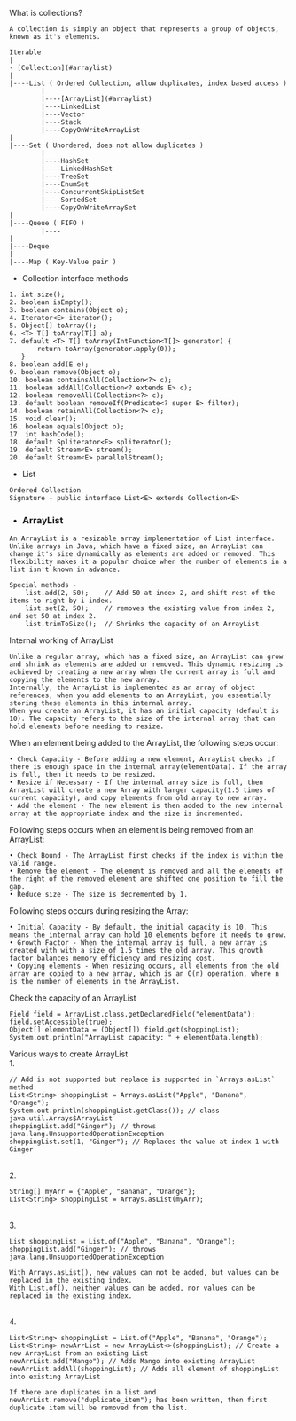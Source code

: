 What is collections?

    A collection is simply an object that represents a group of objects, known as it's elements.

```
Iterable
|
- [Collection](#arraylist)
|
|----List ( Ordered Collection, allow duplicates, index based access )
        |
        |----[ArrayList](#arraylist)
        |----LinkedList
        |----Vector
        |----Stack
        |----CopyOnWriteArrayList
|
|----Set ( Unordered, does not allow duplicates )
        |
        |----HashSet
        |----LinkedHashSet
        |----TreeSet
        |----EnumSet
        |----ConcurrentSkipListSet
        |----SortedSet
        |----CopyOnWriteArraySet
|
|----Queue ( FIFO )
        |----
|
|----Deque
|
|----Map ( Key-Value pair )
```

* Collection interface methods
```
1. int size();
2. boolean isEmpty();
3. boolean contains(Object o);
4. Iterator<E> iterator();
5. Object[] toArray();
6. <T> T[] toArray(T[] a);
7. default <T> T[] toArray(IntFunction<T[]> generator) {
       return toArray(generator.apply(0));
   }
8. boolean add(E e);
9. boolean remove(Object o);
10. boolean containsAll(Collection<?> c);
11. boolean addAll(Collection<? extends E> c);
12. boolean removeAll(Collection<?> c);
13. default boolean removeIf(Predicate<? super E> filter);
14. boolean retainAll(Collection<?> c);
15. void clear();
16. boolean equals(Object o);
17. int hashCode();
18. default Spliterator<E> spliterator();
19. default Stream<E> stream();
20. default Stream<E> parallelStream();
```

* List
```
Ordered Collection
Signature - public interface List<E> extends Collection<E>

```

* <h3 id="arraylist">ArrayList</h3>
```
An ArrayList is a resizable array implementation of List interface. Unlike arrays in Java, which have a fixed size, an ArrayList can change it's size dynamically as elements are added or removed. This flexibility makes it a popular choice when the number of elements in a list isn't known in advance.
```
```
Special methods -
    list.add(2, 50);    // Add 50 at index 2, and shift rest of the items to right by i index.
    list.set(2, 50);    // removes the existing value from index 2, and set 50 at index 2.
    list.trimToSize();  // Shrinks the capacity of an ArrayList
```

Internal working of ArrayList
```
Unlike a regular array, which has a fixed size, an ArrayList can grow and shrink as elements are added or removed. This dynamic resizing is achieved by creating a new array when the current array is full and copying the elements to the new array.
Internally, the ArrayList is implemented as an array of object references, when you add elements to an ArrayList, you essentially storing these elements in this internal array.
When you create an ArrayList, it has an initial capacity (default is 10). The capacity refers to the size of the internal array that can hold elements before needing to resize.
```

When an element being added to the ArrayList, the following steps occur:
```
• Check Capacity - Before adding a new element, ArrayList checks if there is enough space in the internal array(elementData). If the array is full, then it needs to be resized.
• Resize if Necessary - If the internal array size is full, then ArrayList will create a new Array with larger capacity(1.5 times of current capacity), and copy elements from old array to new array.
• Add the element - The new element is then added to the new internal array at the appropriate index and the size is incremented.
```

Following steps occurs when an element is being removed from an ArrayList:
```
• Check Bound - The ArrayList first checks if the index is within the valid range.
• Remove the element - The element is removed and all the elements of the right of the removed element are shifted one position to fill the gap.
• Reduce size - The size is decremented by 1.
```

Following steps occurs during resizing the Array:
```
• Initial Capacity - By default, the initial capacity is 10. This means the internal array can hold 10 elements before it needs to grow.
• Growth Factor - When the internal array is full, a new array is created with with a size of 1.5 times the old array. This growth factor balances memory efficiency and resizing cost.
• Copying elements - When resizing occurs, all elements from the old array are copied to a new array, which is an O(n) operation, where n is the number of elements in the ArrayList.
```

Check the capacity of an ArrayList
```
Field field = ArrayList.class.getDeclaredField("elementData");
field.setAccessible(true);
Object[] elementData = (Object[]) field.get(shoppingList);
System.out.println("ArrayList capacity: " + elementData.length);
```

Various ways to create ArrayList <br>
1.

    // Add is not supported but replace is supported in `Arrays.asList` method
    List<String> shoppingList = Arrays.asList("Apple", "Banana", "Orange");
    System.out.println(shoppingList.getClass()); // class java.util.Arrays$ArrayList
    shoppingList.add("Ginger"); // throws java.lang.UnsupportedOperationException
    shoppingList.set(1, "Ginger"); // Replaces the value at index 1 with Ginger
<br>
2. 

    String[] myArr = {"Apple", "Banana", "Orange"};
    List<String> shoppingList = Arrays.asList(myArr);
<br>
3. 

    List shoppingList = List.of("Apple", "Banana", "Orange");
    shoppingList.add("Ginger"); // throws java.lang.UnsupportedOperationException

    With Arrays.asList(), new values can not be added, but values can be replaced in the existing index.
    With List.of(), neither values can be added, nor values can be replaced in the existing index.
<br>
4. 

    List<String> shoppingList = List.of("Apple", "Banana", "Orange");
    List<String> newArrList = new ArrayList<>(shoppingList); // Create a new ArrayList from an existing List
    newArrList.add("Mango"); // Adds Mango into existing ArrayList
    newArrList.addAll(shoppingList); // Adds all element of shoppingList into existing ArrayList
    
    If there are duplicates in a list and newArrList.remove("duplicate_item"); has been written, then first duplicate item will be removed from the list.